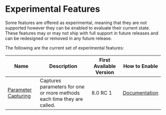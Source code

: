 # Experimental Features

Some features are offered as experimental, meaning that they are not supported however they can be enabled to evaluate their current state. These features may or may not ship with full support in future releases and can be redesigned or removed in any future release.

The following are the current set of experimental features:

| Name | Description | First Available Version | How to Enable |
|---|---|---|---|
| [Parameter Capturing](./api/parameters.md) | Captures parameters for one or more methods each time they are called. | 8.0 RC 1 | [Documentation](./api/parameters.md#enabling)

